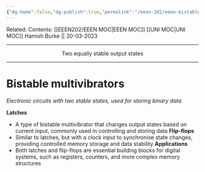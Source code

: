 ```yaml
---
{"dg-home":false,"dg-publish":true,"permalink":"/eeen-202/eeen-bistable-multivibrators/","dgPassFrontmatter":true}
---
```


Related: 
Contents: [[EEEN202/EEEN MOC\|EEEN MOC]]
[[UNI MOC\|UNI MOC]]
Hamish Burke || 20-03-2023
***
<p align="center">
Two equally stable output states
</p>

***

# Bistable multivibrators
*Electronic circuits with two stable states, used for storing binary data* 

**Latches**
- A type of bistable multivibrator that changes output states based on current input, commonly used in controlling and storing data
**Flip-flops** 
- Similar to latches, but with a clock input to synchronise state changes, providing controlled memory storage and data stability
**Applications** 
- Both latches and flip-flops are essential building blocks for digital systems, such as registers, counters, and more complex memory structures

